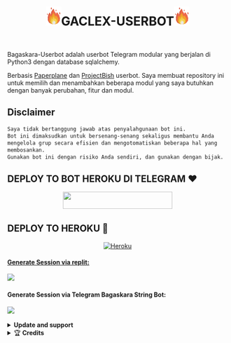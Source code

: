 <h1 align="center"><img src="./resources/GeezFire.gif" width="35px">GACLEX-USERBOT<img src="./resources/GeezFire.gif" width="35px"></h1>

   </p>

<p align="center">
  <img src="">
</p>

Bagaskara-Userbot adalah userbot Telegram modular yang berjalan di Python3 dengan database sqlalchemy.

Berbasis [Paperplane](https://github.com/RaphielGang/Telegram-UserBot) dan [ProjectBish](https://github.com/adekmaulana/ProjectBish) userbot.
Saya membuat repository ini untuk memilih dan menambahkan beberapa modul yang saya butuhkan dengan banyak perubahan, fitur dan modul.

## Disclaimer

```
Saya tidak bertanggung jawab atas penyalahgunaan bot ini.
Bot ini dimaksudkan untuk bersenang-senang sekaligus membantu Anda
mengelola grup secara efisien dan mengotomatiskan beberapa hal yang membosankan.
Gunakan bot ini dengan risiko Anda sendiri, dan gunakan dengan bijak.
```


## DEPLOY TO BOT HEROKU DI TELEGRAM ❤️
 <p align="center"><a href="https://heroku.com/deploy?template=https://telegram.dog/XTZ_HerokuBot?start=eWJnc2tyMTIvQmFnYXNrYXJhLVVzZXJib3QyIEJhZ2Fza2FyYS1Vc2VyYm90">
<img src="https://img.shields.io/badge/Deploy%20To%20Bot%20Heroku-DE1EFB?style=flat&logo=heroku" width="250" height="38.60" />
</a></p>



## DEPLOY TO HEROKU 💜
<p align="center"><a href="https://heroku.com/deploy?template=https://github.com/Gaclexxx/Gaclex-Userbot">
<img align="center" alt="Heroku" width="52px" src="https://www.nicepng.com/png/full/223-2233246_heroku-logo-salesforce-heroku.png"></p>

<h4> Generate Session via replit: </h4>    
<p><a href="https://replit.com/@gaclexxx/Gaclex-String"><img src="https://img.shields.io/badge/String%20Via%20Replit-blueviolet?style=for-the-badge&logo=appveyor" width="200""/></a></p>


<h4> Generate Session via Telegram Bagaskara String Bot: </h4>    
<p><a href="https://t.me/gaclexstringbot"><img src="https://img.shields.io/badge/Gaclex%20String%20Bot-blueviolet?style=for-the-badge&logo=appveyor" width="200""/></a></p>

<details>
    <summary> <b>Update and support</b></summary><br/>

<a href="https://t.me/gaclexx"><img src="https://img.shields.io/badge/Join-Channel%20Updates-purple.svg?style=for-the-badge&logo=Telegram"></a>
<a href="https://t.me/gaclexxa"><img src="https://img.shields.io/badge/Join-Group%20Support-blue.svg?style=for-the-badge&logo=Telegram"></a>
</details>

<details>
    <summary>&#127942 <b>Credits</b></summary><br/>

#### Special Thanks To ❤️
*   [Sanssss](https://t.me/gaclexxx) : Cuma Ngikut Doang 
*   [Bagaskara](https://t.me/ybgskr) : Bagaskara Ganteng
*   [AdekMaulana](https://github.com/adekmaulana) : ProjectBish
*   [RaphielGang](https://github.com/RaphielGang) : Paperplane
*   [TeamUltroid](https://github.com/TeamUltroid/Ultroid) :  UltroidUserbot
*   [BianSepang](https://github.com/BianSepang/WeebProject) : WeebProject
*   [Sandy1709](https://github.com/sandy1709/catuserbot) : CatUserbot
*   [X_ImFine](https://github.com/ximfine) :  XBot-REMIX
*   [Pocong](https://github.com/poocong/Pocong-Userbot) : Pocong-Userbot
*   [Risman](https://github.com/mrismanaziz/Man-Userbot) :  Man-Userbot
*   [Alvin](https://github.com/Zora24/Lord-Userbot) : Lord-Userbot

## License
Licensed under [Raphielscape Public License](https://github.com/grey423/CilikUserbot/blob/CilikUserbot/LICENSE) - Version 1.d, February 2020

